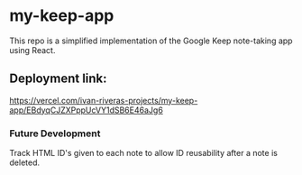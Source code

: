 # my-keep-app

This repo is a simplified implementation of the Google Keep note-taking app
using React.

## Deployment link:

https://vercel.com/ivan-riveras-projects/my-keep-app/EBdyqCJZXPppUcVY1dSB6E46aJg6

### Future Development

Track HTML ID's given to each note to allow ID reusability after a note is
deleted.
